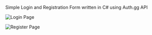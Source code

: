 Simple Login and Registration Form written in C# using Auth.gg API


![Login Page](login.png)

![Register Page](register.png)
